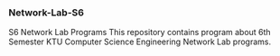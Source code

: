 ### Network-Lab-S6
S6 Network Lab Programs
This repository contains program about 6th Semester KTU Computer Science Engineering Network Lab programs.
